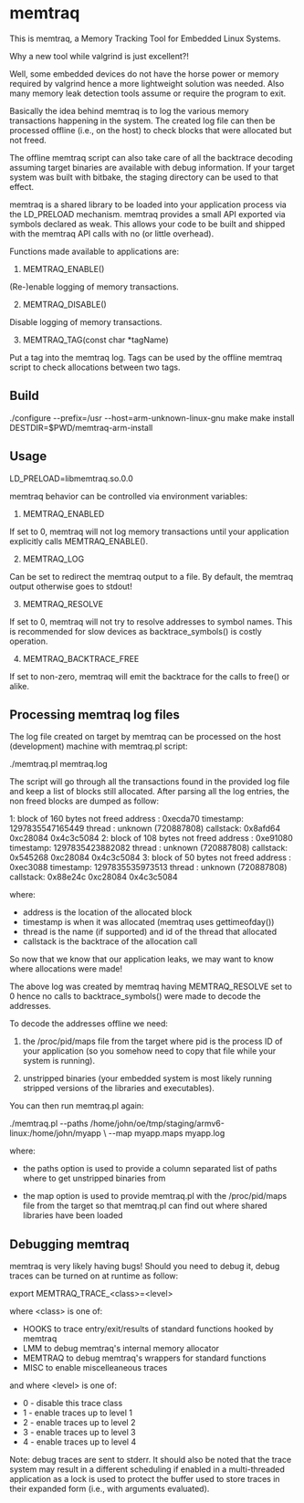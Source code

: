 memtraq
=======

This is memtraq, a Memory Tracking Tool for Embedded Linux Systems.

Why a new tool while valgrind is just excellent?!

Well, some embedded devices do not have the horse power or memory required by
valgrind hence a more lightweight solution was needed. Also many memory leak
detection tools assume or require the program to exit.

Basically the idea behind memtraq is to log the various memory transactions
happening in the system. The created log file can then be processed offline
(i.e., on the host) to check blocks that were allocated but not freed.

The offline memtraq script can also take care of all the backtrace decoding
assuming target binaries are available with debug information. If your
target system was built with bitbake, the staging directory can be used to
that effect.

memtraq is a shared library to be loaded into your application process via
the LD\_PRELOAD mechanism. memtraq provides a small API exported via symbols
declared as weak. This allows your code to be built and shipped with the
memtraq API calls with no (or little overhead).

Functions made available to applications are:

1) MEMTRAQ\_ENABLE()

(Re-)enable logging of memory transactions.

2) MEMTRAQ\_DISABLE()

Disable logging of memory transactions.

3) MEMTRAQ\_TAG(const char \*tagName)

Put a tag into the memtraq log. Tags can be used by the offline memtraq
script to check allocations between two tags.

Build
-----

./configure --prefix=/usr --host=arm-unknown-linux-gnu
make
make install DESTDIR=$PWD/memtraq-arm-install

Usage
-----

LD\_PRELOAD=libmemtraq.so.0.0 <application>

memtraq behavior can be controlled via environment variables:

1) MEMTRAQ\_ENABLED

If set to 0, memtraq will not log memory transactions until your application
explicitly calls MEMTRAQ\_ENABLE().

2) MEMTRAQ\_LOG

Can be set to redirect the memtraq output to a file. By default, the memtraq
output otherwise goes to stdout!

3) MEMTRAQ\_RESOLVE

If set to 0, memtraq will not try to resolve addresses to symbol names. This
is recommended for slow devices as backtrace\_symbols() is costly operation.

4) MEMTRAQ\_BACKTRACE\_FREE

If set to non-zero, memtraq will emit the backtrace for the calls to free()
or alike.

Processing memtraq log files
----------------------------

The log file created on target by memtraq can be processed on the host (development)
machine with memtraq.pl script:

./memtraq.pl memtraq.log

The script will go through all the transactions found in the provided log file and
keep a list of blocks still allocated. After parsing all the log entries, the non
freed blocks are dumped as follow:

1: block of 160 bytes not freed
        address  : 0xecda70
        timestamp: 1297835547165449
        thread   : unknown (720887808)
        callstack:
                0x8afd64
                0xc28084
                0x4c3c5084
2: block of 108 bytes not freed
        address  : 0xe91080
        timestamp: 1297835423882082
        thread   : unknown (720887808)
        callstack:
                0x545268
                0xc28084
                0x4c3c5084
3: block of 50 bytes not freed
        address  : 0xec3088
        timestamp: 1297835535973513
        thread   : unknown (720887808)
        callstack:
                0x88e24c
                0xc28084
                0x4c3c5084

where:

   - address is the location of the allocated block
   - timestamp is when it was allocated (memtraq uses gettimeofday())
   - thread is the name (if supported) and id of the thread that allocated
   - callstack is the backtrace of the allocation call

So now that we know that our application leaks, we may want to know where
allocations were made!

The above log was created by memtraq having MEMTRAQ\_RESOLVE set to 0 hence
no calls to backtrace\_symbols() were made to decode the addresses.

To decode the addresses offline we need:

   1) the /proc/pid/maps file from the target where pid is the process ID of
      your application (so you somehow need to copy that file while your
      system is running).

   2) unstripped binaries (your embedded system is most likely running stripped
      versions of the libraries and executables).

You can then run memtraq.pl again:

./memtraq.pl --paths /home/john/oe/tmp/staging/armv6-linux:/home/john/myapp \\
   --map myapp.maps myapp.log

where:

   - the paths option is used to provide a column separated list of paths
     where to get unstripped binaries from

   - the map option is used to provide memtraq.pl with the /proc/pid/maps
     file from the target so that memtraq.pl can find out where shared
     libraries have been loaded
 
Debugging memtraq
-----------------

memtraq is very likely having bugs! Should you need to debug it, debug traces
can be turned on at runtime as follow:

export MEMTRAQ\_TRACE\_\<class\>=\<level\>

where \<class\> is one of:

   - HOOKS to trace entry/exit/results of standard functions hooked by memtraq
   - LMM to debug memtraq's internal memory allocator
   - MEMTRAQ to debug memtraq's wrappers for standard functions
   - MISC to enable miscelleaneous traces

and where \<level\> is one of:

   - 0 - disable this trace class
   - 1 - enable traces up to level 1
   - 2 - enable traces up to level 2
   - 3 - enable traces up to level 3
   - 4 - enable traces up to level 4

Note: debug traces are sent to stderr. It should also be noted that the trace system
may result in a different scheduling if enabled in a multi-threaded application as
a lock is used to protect the buffer used to store traces in their expanded form (i.e.,
with arguments evaluated).

